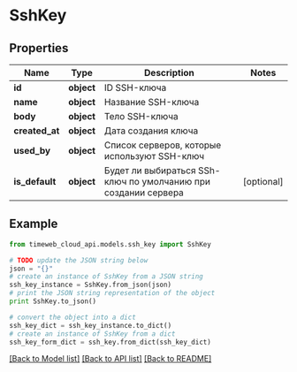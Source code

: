 # SshKey


## Properties
Name | Type | Description | Notes
------------ | ------------- | ------------- | -------------
**id** | **object** | ID SSH-ключа | 
**name** | **object** | Название SSH-ключа | 
**body** | **object** | Тело SSH-ключа | 
**created_at** | **object** | Дата создания ключа | 
**used_by** | **object** | Список серверов, которые используют SSH-ключ | 
**is_default** | **object** | Будет ли выбираться SSh-ключ по умолчанию при создании сервера | [optional] 

## Example

```python
from timeweb_cloud_api.models.ssh_key import SshKey

# TODO update the JSON string below
json = "{}"
# create an instance of SshKey from a JSON string
ssh_key_instance = SshKey.from_json(json)
# print the JSON string representation of the object
print SshKey.to_json()

# convert the object into a dict
ssh_key_dict = ssh_key_instance.to_dict()
# create an instance of SshKey from a dict
ssh_key_form_dict = ssh_key.from_dict(ssh_key_dict)
```
[[Back to Model list]](../README.md#documentation-for-models) [[Back to API list]](../README.md#documentation-for-api-endpoints) [[Back to README]](../README.md)


